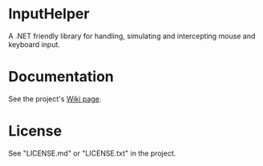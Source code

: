 # InputHelper
A .NET friendly library for handling, simulating and intercepting mouse and keyboard input.

# Documentation
See the project's [Wiki page](https://github.com/Visual-Vincent/InputHelper/wiki).

# License
See "LICENSE.md" or "LICENSE.txt" in the project.
